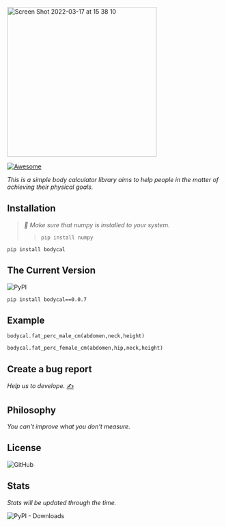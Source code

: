 <img width="350" alt="Screen Shot 2022-03-17 at 15 38 10" src="https://user-images.githubusercontent.com/29928837/158810079-286eaaa6-53e2-4ca2-a17c-6796fd5ae691.png">


[![Awesome](https://awesome.re/badge.svg)](https://awesome.re)

*This is a simple body calculator library aims to help people in the matter of achieving their physical goals.*

## Installation

>*🔔 Make sure that numpy is installed to your system.*
>> `pip install numpy`

`pip install bodycal`

## The Current Version

![PyPI](https://img.shields.io/pypi/v/bodycal)


`
pip install bodycal==0.0.7
`

## Example

`bodycal.fat_perc_male_cm(abdomen,neck,height)`


`bodycal.fat_perc_female_cm(abdomen,hip,neck,height)`


##  Create a bug report

*Help us to develope.* [✍️](https://github.com/gncll/body-calculator/issues)



## Philosophy

 *You can't improve what you don't measure.*

##  License

![GitHub](https://img.shields.io/github/license/gncll/body-calculator)

## Stats

*Stats will be updated through the time.*


![PyPI - Downloads](https://img.shields.io/pypi/dm/bodycal)




